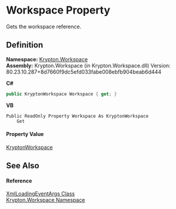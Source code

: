 # Workspace Property


Gets the workspace reference.



## Definition
**Namespace:** <a href="0dbf488f-9676-a1e5-a949-1b4bcea03d52.md">Krypton.Workspace</a>  
**Assembly:** Krypton.Workspace (in Krypton.Workspace.dll) Version: 80.23.10.287+8d7660f9dc5efd033fabe008ebfb904beab6d444

**C#**
``` C#
public KryptonWorkspace Workspace { get; }
```
**VB**
``` VB
Public ReadOnly Property Workspace As KryptonWorkspace
	Get
```



#### Property Value
<a href="a977050a-c9d5-1360-9b5d-5a07a77ae65c.md">KryptonWorkspace</a>

## See Also


#### Reference
<a href="b667710b-da2d-7668-570f-a5c6926f0703.md">XmlLoadingEventArgs Class</a>  
<a href="0dbf488f-9676-a1e5-a949-1b4bcea03d52.md">Krypton.Workspace Namespace</a>  
